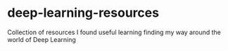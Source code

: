 # deep-learning-resources
Collection of resources I found useful learning finding my way around the world of Deep Learning

